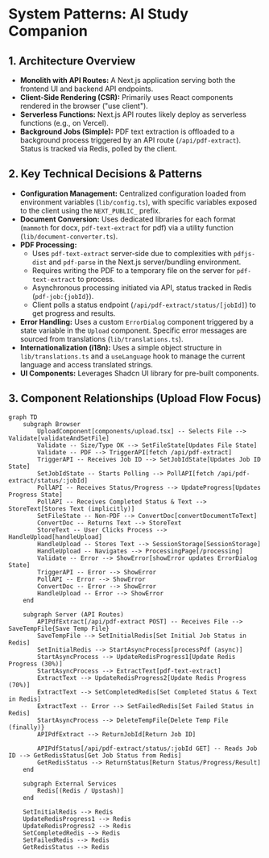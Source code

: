 # System Patterns: AI Study Companion

## 1. Architecture Overview

-   **Monolith with API Routes:** A Next.js application serving both the frontend UI and backend API endpoints.
-   **Client-Side Rendering (CSR):** Primarily uses React components rendered in the browser ("use client").
-   **Serverless Functions:** Next.js API routes likely deploy as serverless functions (e.g., on Vercel).
-   **Background Jobs (Simple):** PDF text extraction is offloaded to a background process triggered by an API route (`/api/pdf-extract`). Status is tracked via Redis, polled by the client.

## 2. Key Technical Decisions & Patterns

-   **Configuration Management:** Centralized configuration loaded from environment variables (`lib/config.ts`), with specific variables exposed to the client using the `NEXT_PUBLIC_` prefix.
-   **Document Conversion:** Uses dedicated libraries for each format (`mammoth` for docx, `pdf-text-extract` for pdf) via a utility function (`lib/document-converter.ts`).
-   **PDF Processing:**
    -   Uses `pdf-text-extract` server-side due to complexities with `pdfjs-dist` and `pdf-parse` in the Next.js server/bundling environment.
    -   Requires writing the PDF to a temporary file on the server for `pdf-text-extract` to process.
    -   Asynchronous processing initiated via API, status tracked in Redis (`pdf-job:{jobId}`).
    -   Client polls a status endpoint (`/api/pdf-extract/status/[jobId]`) to get progress and results.
-   **Error Handling:** Uses a custom `ErrorDialog` component triggered by a state variable in the `Upload` component. Specific error messages are sourced from translations (`lib/translations.ts`).
-   **Internationalization (i18n):** Uses a simple object structure in `lib/translations.ts` and a `useLanguage` hook to manage the current language and access translated strings.
-   **UI Components:** Leverages Shadcn UI library for pre-built components.

## 3. Component Relationships (Upload Flow Focus)

```mermaid
graph TD
    subgraph Browser
        UploadComponent[components/upload.tsx] -- Selects File --> Validate[validateAndSetFile]
        Validate -- Size/Type OK --> SetFileState[Updates File State]
        Validate -- PDF --> TriggerAPI[fetch /api/pdf-extract]
        TriggerAPI -- Receives Job ID --> SetJobIdState[Updates Job ID State]
        SetJobIdState -- Starts Polling --> PollAPI[fetch /api/pdf-extract/status/:jobId]
        PollAPI -- Receives Status/Progress --> UpdateProgress[Updates Progress State]
        PollAPI -- Receives Completed Status & Text --> StoreText[Stores Text (implicitly)]
        SetFileState -- Non-PDF --> ConvertDoc[convertDocumentToText]
        ConvertDoc -- Returns Text --> StoreText
        StoreText -- User Clicks Process --> HandleUpload[handleUpload]
        HandleUpload -- Stores Text --> SessionStorage[SessionStorage]
        HandleUpload -- Navigates --> ProcessingPage[/processing]
        Validate -- Error --> ShowError[showError updates ErrorDialog State]
        TriggerAPI -- Error --> ShowError
        PollAPI -- Error --> ShowError
        ConvertDoc -- Error --> ShowError
        HandleUpload -- Error --> ShowError
    end

    subgraph Server (API Routes)
        APIPdfExtract[/api/pdf-extract POST] -- Receives File --> SaveTempFile{Save Temp File}
        SaveTempFile --> SetInitialRedis[Set Initial Job Status in Redis]
        SetInitialRedis --> StartAsyncProcess[processPdf (async)]
        StartAsyncProcess --> UpdateRedisProgress1[Update Redis Progress (30%)]
        StartAsyncProcess --> ExtractText[pdf-text-extract]
        ExtractText --> UpdateRedisProgress2[Update Redis Progress (70%)]
        ExtractText --> SetCompletedRedis[Set Completed Status & Text in Redis]
        ExtractText -- Error --> SetFailedRedis[Set Failed Status in Redis]
        StartAsyncProcess --> DeleteTempFile{Delete Temp File (finally)}
        APIPdfExtract --> ReturnJobId[Return Job ID]

        APIPdfStatus[/api/pdf-extract/status/:jobId GET] -- Reads Job ID --> GetRedisStatus[Get Job Status from Redis]
        GetRedisStatus --> ReturnStatus[Return Status/Progress/Result]
    end

    subgraph External Services
        Redis[(Redis / Upstash)]
    end

    SetInitialRedis --> Redis
    UpdateRedisProgress1 --> Redis
    UpdateRedisProgress2 --> Redis
    SetCompletedRedis --> Redis
    SetFailedRedis --> Redis
    GetRedisStatus --> Redis
